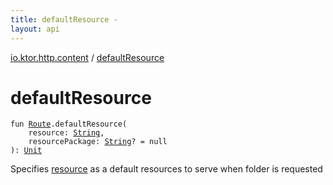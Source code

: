 ```yaml
---
title: defaultResource - 
layout: api
---
```


<div class='api-docs-breadcrumbs'><a href="index.html">io.ktor.http.content</a> / <a href="./default-resource.html">defaultResource</a></div>

# defaultResource

<div class="signature"><code><span class="keyword">fun </span><a href="../io.ktor.routing/-route/index.html"><span class="identifier">Route</span></a><span class="symbol">.</span><span class="identifier">defaultResource</span><span class="symbol">(</span><br/>&nbsp;&nbsp;&nbsp;&nbsp;<span class="parameterName" id="io.ktor.http.content$defaultResource(io.ktor.routing.Route, kotlin.String, kotlin.String)/resource">resource</span><span class="symbol">:</span>&nbsp;<a href="https://kotlinlang.org/api/latest/jvm/stdlib/kotlin/-string/index.html"><span class="identifier">String</span></a><span class="symbol">, </span><br/>&nbsp;&nbsp;&nbsp;&nbsp;<span class="parameterName" id="io.ktor.http.content$defaultResource(io.ktor.routing.Route, kotlin.String, kotlin.String)/resourcePackage">resourcePackage</span><span class="symbol">:</span>&nbsp;<a href="https://kotlinlang.org/api/latest/jvm/stdlib/kotlin/-string/index.html"><span class="identifier">String</span></a><span class="symbol">?</span>&nbsp;<span class="symbol">=</span>&nbsp;null<br/><span class="symbol">)</span><span class="symbol">: </span><a href="https://kotlinlang.org/api/latest/jvm/stdlib/kotlin/-unit/index.html"><span class="identifier">Unit</span></a></code></div>

Specifies <a href="default-resource.html#io.ktor.http.content$defaultResource(io.ktor.routing.Route, kotlin.String, kotlin.String)/resource">resource</a> as a default resources to serve when folder is requested

